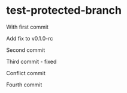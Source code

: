 # test-protected-branch

With first commit

Add fix to v0.1.0-rc

Second commit

Third commit - fixed

Conflict commit

Fourth commit